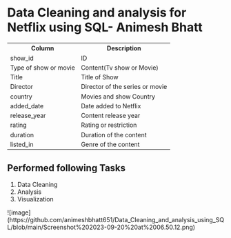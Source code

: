 <h1>Data Cleaning and analysis for Netflix using SQL- Animesh Bhatt</h1>

<table style="width:90%">
  <tr>
    <th>Column</th>
    <th>Description</th>
  </tr>
  <tr>
    <td>show_id</td>
    <td>ID</td>
  </tr>
  <tr>
    <td>Type of show or movie</td>
    <td>Content(Tv show or Movie)</td>
  </tr>
  <tr>
    <td>Title</td>
    <td>Title of Show</td>
  </tr>
  <tr>
    <td>Director</td>
    <td>Director of the series or movie</td>
  </tr>
  <tr>
    <td>country</td>
    <td>Movies and show Country</td>
  </tr>
  <tr>
    <td>added_date</td>
    <td>Date added to Netflix</td>
  </tr>
  <tr>
    <td>release_year</td>
    <td>Content release year</td>
  </tr>
  <tr>
    <td>rating</td>
    <td>Rating or restriction</td>
  </tr>
  <tr>
    <td>duration</td>
    <td>Duration of the content</td>
  </tr>
  <tr>
    <td>listed_in</td>
    <td>Genre of the content</td>
  </tr>
</table>

<h2>Performed following Tasks</h2>
<ol>
<li>Data Cleaning</li>
<li>Analysis</li>
<li>Visualization</li>
</ol>
![image](https://github.com/animeshbhatt651/Data_Cleaning_and_analysis_using_SQL/blob/main/Screenshot%202023-09-20%20at%2006.50.12.png)
